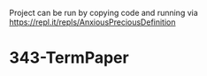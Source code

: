 Project can be run by copying code and running via https://repl.it/repls/AnxiousPreciousDefinition 
# 343-TermPaper
